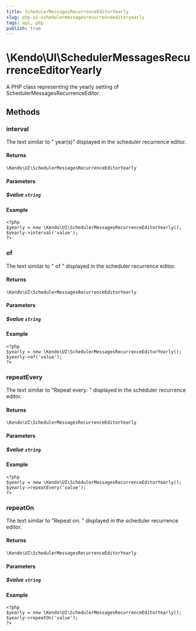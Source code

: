 ```yaml
---
title: SchedulerMessagesRecurrenceEditorYearly
slug: php-ui-schedulermessagesrecurrenceeditoryearly
tags: api, php
publish: true
---
```


# \Kendo\UI\SchedulerMessagesRecurrenceEditorYearly

A PHP class representing the yearly setting of SchedulerMessagesRecurrenceEditor.


## Methods

### interval
The text similar to " year(s)" displayed in the scheduler recurrence editor.

#### Returns
`\Kendo\UI\SchedulerMessagesRecurrenceEditorYearly`

#### Parameters

##### $value `string`



#### Example 
    <?php
    $yearly = new \Kendo\UI\SchedulerMessagesRecurrenceEditorYearly();
    $yearly->interval('value');
    ?>

### of
The text similar to " of " displayed in the scheduler recurrence editor.

#### Returns
`\Kendo\UI\SchedulerMessagesRecurrenceEditorYearly`

#### Parameters

##### $value `string`



#### Example 
    <?php
    $yearly = new \Kendo\UI\SchedulerMessagesRecurrenceEditorYearly();
    $yearly->of('value');
    ?>

### repeatEvery
The text similar to "Repeat every: " displayed in the scheduler recurrence editor.

#### Returns
`\Kendo\UI\SchedulerMessagesRecurrenceEditorYearly`

#### Parameters

##### $value `string`



#### Example 
    <?php
    $yearly = new \Kendo\UI\SchedulerMessagesRecurrenceEditorYearly();
    $yearly->repeatEvery('value');
    ?>

### repeatOn
The text similar to "Repeat on: " displayed in the scheduler recurrence editor.

#### Returns
`\Kendo\UI\SchedulerMessagesRecurrenceEditorYearly`

#### Parameters

##### $value `string`



#### Example 
    <?php
    $yearly = new \Kendo\UI\SchedulerMessagesRecurrenceEditorYearly();
    $yearly->repeatOn('value');
    ?>

 
